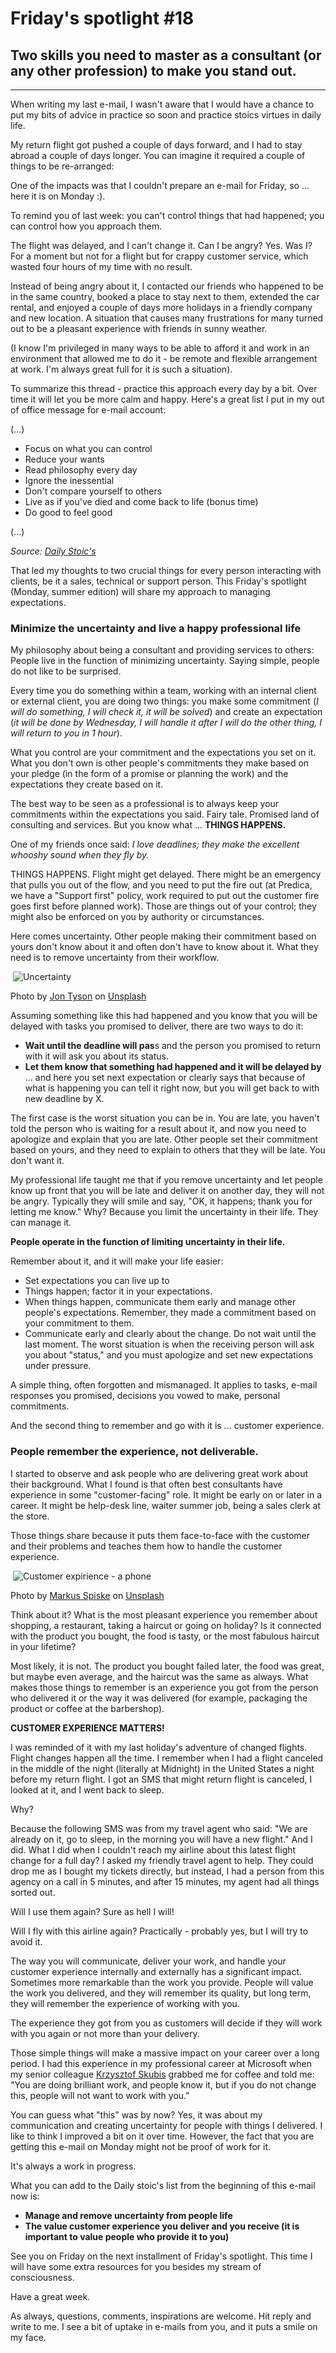 # Friday's spotlight #18 

## Two skills you need to master as a consultant (or any other profession) to make you stand out.



---



When writing my last e-mail, I wasn't aware that I would have a chance to  put my bits of advice in practice so soon and practice stoics virtues in daily life. 

My return flight got pushed a couple of days forward, and I had to stay  abroad a couple of days longer. You can imagine it required a couple of  things to be re-arranged: 



One of the impacts was that I couldn't prepare an e-mail for Friday, so ... here it is on Monday :). 

To remind you of last week: you can't control things that had happened; you can control how you approach them. 

The flight was delayed, and I can't change it. Can I be angry? Yes. Was I?  For a moment but not for a flight but for crappy customer service, which wasted four hours of my time with no result. 

Instead of being angry about it, I contacted our friends who happened to be in  the same country, booked a place to stay next to them, extended the car  rental, and enjoyed a couple of days more holidays in a friendly company and new location. A situation that causes many frustrations for many  turned out to be a pleasant experience with friends in sunny weather. 

(I know I'm privileged in many ways to be able to afford it and work in an environment that allowed me to do it - be remote and flexible  arrangement at work. I'm always great full for it is such a situation). 

To summarize this thread - practice this approach every day by a bit. Over time it will let you be more calm and happy. Here's a great list I put  in my out of office message for e-mail account:

(...) 

- Focus on what you can control 
- Reduce your wants 
- Read philosophy every day 
- Ignore the inessential 
- Don't compare yourself to others 
- Live as if you've died and come back to life (bonus time) 
- Do good to feel good

(...)

*Source: [Daily Stoic's](https://twitter.com/dailystoic/status/1409965057421811712)*

That led my thoughts to two crucial things for every person interacting with clients, be it a sales, technical or support person. This Friday's  spotlight (Monday, summer edition) will share my approach to managing  expectations. 

### Minimize the uncertainty and live a happy professional life 

My philosophy about being a consultant and providing services to others:  People live in the function of minimizing uncertainty. Saying simple,  people do not like to be surprised. 

Every time you do something within a team, working with an internal client or external client, you are doing two things: you make some commitment (*I will do something, I will check it, it will be solved*) and create an expectation (*it will be done by Wednesday, I will handle it after I will do the other thing, I will return to you in 1 hour*).

What you control are your commitment and the expectations you set on it.  What you don't own is other people's commitments they make based on your pledge (in the form of a promise or planning the work) and the  expectations they create based on it. 

The best way to be seen as a professional is to always keep your  commitments within the expectations you said. Fairy tale. Promised land  of consulting and services. But you know what ... **THINGS HAPPENS.** 

One of my friends once said: *I love deadlines; they make the excellent whooshy sound when they fly by.* 

THINGS HAPPENS. Flight might get delayed. There might be an emergency that  pulls you out of the flow, and you need to put the fire out (at Predica, we have a "Support first" policy, work required to put out the customer fire goes first before planned work). Those are things out of your  control; they might also be enforced on you by authority or  circumstances. 

Here comes uncertainty. Other people making their commitment based on yours  don't know about it and often don't have to know about it. What they  need is to remove uncertainty from their workflow. 

​                      ![Uncertainty](https://bucket.mlcdn.com/a/2947/2947243/images/63b0a9116a3128258588a075e62bccb4931d1a6f.jpeg/e10e36141462743f12e182f08c5674b95d8ee315.jpeg)                    

Photo by [Jon Tyson](https://unsplash.com/@jontyson?utm_source=unsplash&utm_medium=referral&utm_content=creditCopyText) on [Unsplash](https://unsplash.com/s/photos/uncertainty?utm_source=unsplash&utm_medium=referral&utm_content=creditCopyText)

Assuming something like this had happened and you know that you will be delayed  with tasks you promised to deliver, there are two ways to do it:

- **Wait until the deadline will pas**s and the person you promised to return with it will ask you about its status. 
- **Let them know that something had happened and it will be delayed by** ... and here you set next expectation or clearly says that because of  what is happening you can tell it right now, but you will get back to  with new deadline by X. 

The first case is the worst situation you can be in. You are late, you  haven't told the person who is waiting for a result about it, and now  you need to apologize and explain that you are late. Other people set  their commitment based on yours, and they need to explain to others that they will be late. You don't want it. 

My professional life taught me that if you remove uncertainty and let  people know up front that you will be late and deliver it on another  day, they will not be angry. Typically they will smile and say, "OK, it  happens; thank you for letting me know." Why? Because you limit the  uncertainty in their life. They can manage it. 

**People operate in the function of limiting uncertainty in their life.** 

Remember about it, and it will make your life easier:

- Set expectations you can live up to 
- Things happen; factor it in your expectations. 
- When things happen, communicate them early and  manage other people's expectations. Remember, they made a commitment  based on your commitment to them. 
- Communicate early and clearly about the change.  Do not wait until the last moment. The worst situation is when the  receiving person will ask you about "status," and you must apologize and set new expectations under pressure. 

A simple thing, often forgotten and mismanaged. It applies to tasks,  e-mail responses you promised, decisions you vowed to make, personal  commitments. 

And the second thing to remember and go with it is ... customer experience. 

### People remember the experience, not deliverable. 

I started to observe and ask people who are delivering great work about  their background. What I found is that often best consultants have  experience in some "customer-facing" role. It might be early on or later in a career. It might be help-desk line, waiter summer job, being a  sales clerk at the store. 

Those things share because it puts them face-to-face with the customer and  their problems and teaches them how to handle the customer experience. 

​                      ![Customer expirience - a phone](https://bucket.mlcdn.com/a/2947/2947243/images/d03e78d8f4151e3d2829d1b3531613d299e1b4cf.jpeg/04b6c86ca1a53dd07fb6d1ff9f69fe76838a75da.jpeg)                    

Photo by [Markus Spiske](https://unsplash.com/@markusspiske?utm_source=unsplash&utm_medium=referral&utm_content=creditCopyText) on [Unsplash](https://unsplash.com/s/photos/"customer-expirience"?utm_source=unsplash&utm_medium=referral&utm_content=creditCopyText)

Think about it? What is the most pleasant experience you remember about  shopping, a restaurant, taking a haircut or going on holiday? Is it  connected with the product you bought, the food is tasty, or the most  fabulous haircut in your lifetime? 

Most likely, it is not. The product you bought failed later, the food was  great, but maybe even average, and the haircut was the same as always.  What makes those things to remember is an experience you got from the  person who delivered it or the way it was delivered (for example,  packaging the product or coffee at the barbershop). 

**CUSTOMER EXPERIENCE MATTERS!** 

I was reminded of it with my last holiday's adventure of changed flights. Flight changes happen all the time. I remember when I had a flight  canceled in the middle of the night (literally at Midnight) in the  United States a night before my return flight. I got an SMS that might  return flight is canceled, I looked at it, and I went back to sleep. 

Why? 

Because the following SMS was from my travel agent who said: "We are already on it, go to sleep, in the morning you will have a new flight." And I did. What I did when I couldn't reach my airline about this latest flight  change for a full day? I asked my friendly travel agent to help. They  could drop me as I bought my tickets directly, but instead, I had a  person from this agency on a call in 5 minutes, and after 15 minutes, my agent had all things sorted out. 

Will I use them again? Sure as hell I will! 

Will I fly with this airline again? Practically - probably yes, but I will try to avoid it. 

The way you will communicate, deliver your work, and handle your customer  experience internally and externally has a significant impact. Sometimes more remarkable than the work you provide. People will value the work  you delivered, and they will remember its quality, but long term, they  will remember the experience of working with you. 

The experience they got from you as customers will decide if they will work with you again or not more than your delivery. 

Those simple things will make a massive impact on your career over a long  period. I had this experience in my professional career at Microsoft  when my senior colleague [Krzysztof Skubis](https://skris.pl/) grabbed me for coffee and told me: "You are doing brilliant work, and  people know it, but if you do not change this, people will not want to  work with you." 

You can guess what "this" was by now? Yes, it was about my communication  and creating uncertainty for people with things I delivered. I like to  think I improved a bit on it over time. However, the fact that you are  getting this e-mail on Monday might not be proof of work for it. 

It's always a work in progress. 

What you can add to the Daily stoic's list from the beginning of this e-mail now is:

- **Manage and remove uncertainty from people life** 
- **The value customer experience you deliver and you receive (it is important to value people who provide it to you)**

See you on Friday on the next installment of Friday's spotlight. This time I will have some extra resources for you besides my stream of  consciousness. 

Have a great week. 

As always, questions, comments, inspirations are welcome. Hit reply and  write to me. I see a bit of uptake in e-mails from you, and it puts a  smile on my face. 
